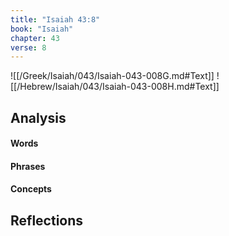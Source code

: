 ```yaml
---
title: "Isaiah 43:8"
book: "Isaiah"
chapter: 43
verse: 8
---
```

![[/Greek/Isaiah/043/Isaiah-043-008G.md#Text]]
![[/Hebrew/Isaiah/043/Isaiah-043-008H.md#Text]]

## Analysis

#### Words

#### Phrases

#### Concepts

## Reflections
